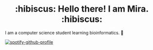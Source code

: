 <h1 align="center">
    :hibiscus: Hello there! I am Mira. :hibiscus:
</h1>
I am a computer science student learning bioinformatics. 🧬  

<!-- <div align="center"> -->
[![spotify-github-profile](https://spotify-github-profile.vercel.app/api/view?uid=mirarguelles&cover_image=true&theme=novatorem&show_offline=false&background_color=121212&bar_color=53b14f&bar_color_cover=false)](https://spotify-github-profile.vercel.app/api/view?uid=mirarguelles&redirect=true)
